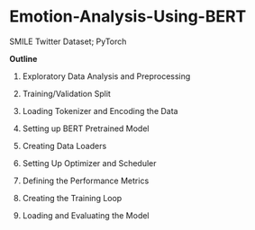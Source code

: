 # Emotion-Analysis-Using-BERT

SMILE Twitter Dataset; PyTorch

<b> Outline </b>

1. Exploratory Data Analysis and Preprocessing

2. Training/Validation Split

3. Loading Tokenizer and Encoding the Data

4. Setting up BERT Pretrained Model

5. Creating Data Loaders

6. Setting Up Optimizer and Scheduler

7. Defining the Performance Metrics

8. Creating the Training Loop

9. Loading and Evaluating the Model
